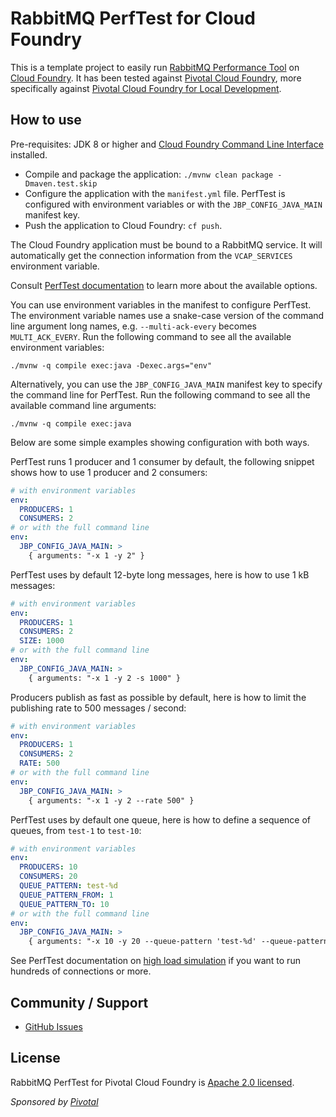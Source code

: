 # RabbitMQ PerfTest for Cloud Foundry

This is a template project to easily run [RabbitMQ Performance Tool](http://www.rabbitmq.com/java-tools.html#throughput-load-testing)
on [Cloud Foundry](https://www.cloudfoundry.org/). It has been tested against
[Pivotal Cloud Foundry](https://pivotal.io/platform), more specifically against
[Pivotal Cloud Foundry for Local Development](https://pivotal.io/pcf-dev).

## How to use

Pre-requisites: JDK 8 or higher and
[Cloud Foundry Command Line Interface](https://docs.cloudfoundry.org/cf-cli/) installed.

* Compile and package the application: `./mvnw clean package -Dmaven.test.skip`
* Configure the application with the `manifest.yml` file. PerfTest is configured
with environment variables or with the `JBP_CONFIG_JAVA_MAIN` manifest key.
* Push the application to Cloud Foundry: `cf push`.

The Cloud Foundry application must be bound to a RabbitMQ service. It will automatically
get the connection information from the `VCAP_SERVICES` environment variable.

Consult [PerfTest documentation](http://www.rabbitmq.com/java-tools.html#throughput-load-testing)
to learn more about the available options.

You can use environment variables in the manifest to configure PerfTest.
The environment variable names use a snake-case version of the command line
argument long names, e.g. `--multi-ack-every` becomes `MULTI_ACK_EVERY`. Run the following
command to see all the available environment variables:

```
./mvnw -q compile exec:java -Dexec.args="env"
```

Alternatively, you can use the `JBP_CONFIG_JAVA_MAIN` manifest key to specify
the command line for PerfTest. Run the following command to see
all the available command line arguments:

```
./mvnw -q compile exec:java
```

Below are some simple examples showing configuration with both ways.

PerfTest runs 1 producer and 1 consumer by default, the following snippet
shows how to use 1 producer and 2 consumers:
```yaml
# with environment variables
env:
  PRODUCERS: 1
  CONSUMERS: 2
# or with the full command line
env:
  JBP_CONFIG_JAVA_MAIN: >
    { arguments: "-x 1 -y 2" }
```

PerfTest uses by default 12-byte long messages, here is how to use 1 kB messages:
```yaml
# with environment variables
env:
  PRODUCERS: 1
  CONSUMERS: 2
  SIZE: 1000
# or with the full command line
env:
  JBP_CONFIG_JAVA_MAIN: >
    { arguments: "-x 1 -y 2 -s 1000" }
```

Producers publish as fast as possible by default, here is how to limit
the publishing rate to 500 messages / second:
```yaml
# with environment variables
env:
  PRODUCERS: 1
  CONSUMERS: 2
  RATE: 500
# or with the full command line
env:
  JBP_CONFIG_JAVA_MAIN: >
    { arguments: "-x 1 -y 2 --rate 500" }
```

PerfTest uses by default one queue, here is how to define a sequence of queues,
from `test-1` to `test-10`:
```yaml
# with environment variables
env:
  PRODUCERS: 10
  CONSUMERS: 20
  QUEUE_PATTERN: test-%d
  QUEUE_PATTERN_FROM: 1
  QUEUE_PATTERN_TO: 10
# or with the full command line
env:
  JBP_CONFIG_JAVA_MAIN: >
    { arguments: "-x 10 -y 20 --queue-pattern 'test-%d' --queue-pattern-from 1 --queue-pattern-to 10" }
```

See PerfTest documentation on [high load simulation](http://www.rabbitmq.com/java-tools.html#simulating-high-loads)
if you want to run hundreds of connections or more.

## Community / Support

* [GitHub Issues](https://github.com/rabbitmq/rabbitmq-perf-test-for-cf/issues)

## License ##

RabbitMQ PerfTest for Pivotal Cloud Foundry is [Apache 2.0 licensed](http://www.apache.org/licenses/LICENSE-2.0.html).

_Sponsored by [Pivotal](http://pivotal.io)_

